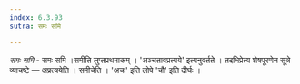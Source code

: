 ```yaml
---
index: 6.3.93
sutra: समः समि

---
```

_समः समि_ - समः समि ।समी॑ति लुप्तप्रथमाकम् । 'अञ्चतावप्रत्यये' इत्यनुवर्तते । तदभिप्रेत्य शेषपूरणेन सूत्रे व्याचष्टे — अप्रत्ययेति । समीचेति । 'अचः' इति लोपे 'चौ' इति दीर्घः ।